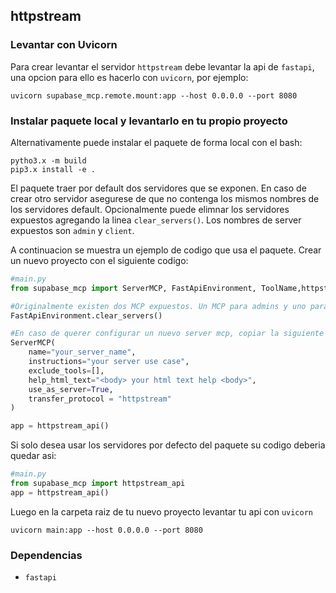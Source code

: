 ## httpstream

### Levantar con Uvicorn

Para crear levantar el servidor `httpstream` debe levantar la api de `fastapi`, una opcion para ello es hacerlo con `uvicorn`, por ejemplo:

```shell
uvicorn supabase_mcp.remote.mount:app --host 0.0.0.0 --port 8080
```

### Instalar paquete local y levantarlo en tu propio proyecto

Alternativamente puede instalar el paquete de forma local con el bash:

```shell
pytho3.x -m build
pip3.x install -e .
```

El paquete traer por default dos servidores que se exponen. En caso de crear otro servidor asegurese de que no contenga los mismos nombres de los servidores default. Opcionalmente puede elimnar los servidores expuestos agregando la linea `clear_servers()`. Los nombres de server expuestos son `admin` y `client`.

A continuacion se muestra un ejemplo de codigo que usa el paquete. Crear un nuevo proyecto con el siguiente codigo:

```python
#main.py
from supabase_mcp import ServerMCP, FastApiEnvironment, ToolName,httpstream_api

#Originalmente existen dos MCP expuestos. Un MCP para admins y uno para clientes de solo lectura. Si desea elimnar estos  servidores debe agregar la linea
FastApiEnvironment.clear_servers()

#En caso de querer configurar un nuevo server mcp, copiar la siguiente linea pasandole parametros seleccionados o dejarlo default
ServerMCP(
    name="your_server_name",
    instructions="your server use case",
    exclude_tools=[],
    help_html_text="<body> your html text help <body>",
    use_as_server=True,
    transfer_protocol = "httpstream"
)

app = httpstream_api()
```

Si solo desea usar los servidores por defecto del paquete su codigo deberia quedar asi:

```python
#main.py
from supabase_mcp import httpstream_api
app = httpstream_api()
```

Luego en la carpeta raiz de tu nuevo proyecto levantar tu api con `uvicorn`

```shell
uvicorn main:app --host 0.0.0.0 --port 8080
```

### Dependencias

- `fastapi`
